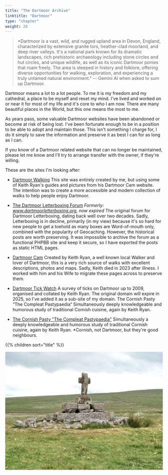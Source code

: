 ```yaml
---
title: "The Dartmoor Archive"
linktitle: "Dartmoor"
type: "chapter"
weight: 20
---
```


> *Dartmoor is a vast, wild, and rugged upland area in Devon, England, characterized by extensive granite tors, heather-clad moorland, and deep river valleys. It's a national park known for its dramatic landscapes, rich prehistoric archaeology including stone circles and hut circles, and unique wildlife, as well as its iconic Dartmoor ponies that roam freely. The area is steeped in history and folklore, offering diverse opportunities for walking, exploration, and experiencing a truly untamed natural environment." -- Gemini AI when asked to sum up Dartmoor. 

Dartmoor means a lot to a lot people. To me it is my freedom and my cathedral, a place to be myself and reset my mind. I've lived and worked on or near it for most of my life and it's core to who I am now. There are many beautiful places in the World, but this one means the most to me.

As years pass, some valuable Dartmoor websites have been abandoned or become at risk of being lost. I've been fortunate enough to be in a position to be able to adopt and maintain those. This isn't something I charge for, I do it simply to save the information and preserve it as best I can for as long as I can.

If you know of a Dartmoor related website that can no longer be maintained, please let me know and I'll try to arrange transfer with the owner, if they're willing.

These are the sites I'm looking after:

* [Dartmoor Walking](https://dartmoorwalking.org/)
    This site was entirely created by me, but using some of Keith Ryan's guides and pictures from his Dartmoor Cam website. The intention was to create a more accessible and modern collection of walks to help people enjoy Dartmoor.

* [The Dartmoor Letterboxing Forum](https://dartmoorletterboxing.digdilem.org/)
    *Formerly: www.dartmoorletterboxing.org, now expired*
    The original forum for Dartmoor Letterboxing, dating back well over two decades. Sadly, Letterboxing is in decline, primarily (in my view) because it's so hard for new people to get a toehold as many boxes are Word-of-mouth only, combined with the popularity of Geocaching.
    However, the historical posts are worth preserving. It was impossible to archive the forum as a functional PHPBB site and keep it secure, so I have exported the posts as static HTML pages. 

* [Dartmoor Cam](https://dartmoorcam.co.uk/)
    Created by Keith Ryan, a well known local Walker and lover of Dartmoor, this is a very rich source of walks with excellent descriptions, photos and maps.
    Sadly, Keith died in 2023 after illness. I worked with him and his Wife to migrate these pages across to preserve them.

* [Dartmoor Tick Watch](https://dartmoorticks.digdilem.org)
    A survey of ticks on Dartmoor up to 2009, organised and collated by Keith Ryan.
    The original domain will expire in 2025, so I've added it as a sub-site of my domain.
    The Cornish Pasty “The Compleat Pastypaedia“
    Simultaneously deeply knowledgeable and humorous study of traditional Cornish cuisine, again by Keith Ryan.

* [The Cornish Pasty "The Compleat Pastypaedia"](https://cornishpasties.org.uk/)
    Simultaneously a deeply knowledgeable and humorous study of traditional Cornish cuisine, again by Keith Ryan. 
    *Cornish, not Dartmoor, but they're good neighbours.


{{% children sort="title" %}}

![Childe's Tomb, Foxtor Mire](1.jpg)
